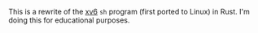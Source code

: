 This is a rewrite of the [xv6][xv6] `sh` program (first ported to Linux) in Rust.
I'm doing this for educational purposes.

[xv6]: http://pdos.csail.mit.edu/6.828/2012/xv6.html
